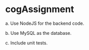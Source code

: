 # cogAssignment

a. Use NodeJS for the backend code.  

b. Use MySQL as the database.  

c. Include unit tests.

